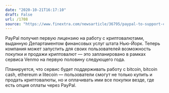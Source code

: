 ```yaml
---
date: "2020-10-21T16:17:10"
draft: False
url: /1708
source: "https://www.finextra.com/newsarticle/36795/paypal-to-support-cryptocurrency-across-it-consumer-and-merchant-network"
---
```


PayPal получил первую лицензию на работу с криптовалютами, выданную Департаментом финансовых услуг штата Нью-Йорк. Теперь компания может запустить для своих пользователей возможность покупки и продажи криптовалют — это запланировано в рамках сервиса Venmo на первую половину следующего года.

Планируется, что сервис будет поддерживать работу с bitcoin, bitcoin cash, ethereum и litecoin — пользователи смогут не только купить и продать криптовалюты, но и оплачивать ими все покупки везде, где есть опция оплаты через PayPal.
